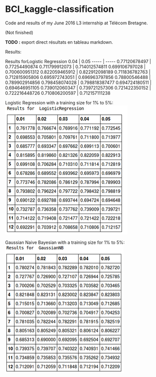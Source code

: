 # BCI_kaggle-classification
Code and results of my June 2016 L3 internship at Télécom Bretagne.

(Not finished)

**TODO :** export direct résultats en tableau markdown.

Results:

Results forLogistic Regression
0.04 | 0.05
----- | -----
0.77120678497 | 0.77254490874
0.711799912073 | 0.714012574811
0.699106797028 | 0.700600951312
0.822059465912 | 0.822912098189
0.711836782763 | 0.712815905806
0.695972743051 | 0.696963797856
0.78800546488 | 0.789902914856
0.798458074028 | 0.798818387477
0.694724180511 | 0.694646951105
0.739012060347 | 0.739721257306
0.721422350152 | 0.722216448726
0.710806200597 | 0.712157111238

Logistic Regression with a training size for 1% to 5%:  
![Logistic Regression](/results/results_LR.png)

Gaussian Naive Bayesian with a training size for 1% to 5%:  
![Gaussian Naive Bayesian](/results/results_GaussianNB.png)
